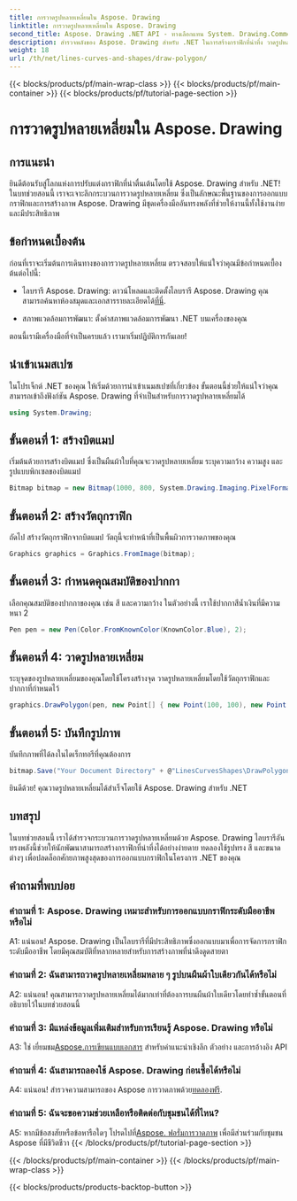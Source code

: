 ```yaml
---
title: การวาดรูปหลายเหลี่ยมใน Aspose. Drawing
linktitle: การวาดรูปหลายเหลี่ยมใน Aspose. Drawing
second_title: Aspose. Drawing .NET API - ทางเลือกแทน System. Drawing.Common
description: สำรวจพลังของ Aspose. Drawing สำหรับ .NET ในการสร้างกราฟิกที่น่าทึ่ง วาดรูปหลายเหลี่ยมอย่างง่ายดายด้วยไลบรารีที่ใช้งานง่ายนี้
weight: 18
url: /th/net/lines-curves-and-shapes/draw-polygon/
---
```


{{< blocks/products/pf/main-wrap-class >}}
{{< blocks/products/pf/main-container >}}
{{< blocks/products/pf/tutorial-page-section >}}

# การวาดรูปหลายเหลี่ยมใน Aspose. Drawing

## การแนะนำ

ยินดีต้อนรับสู่โลกแห่งการปรับแต่งกราฟิกที่น่าตื่นเต้นโดยใช้ Aspose. Drawing สำหรับ .NET! ในบทช่วยสอนนี้ เราจะเจาะลึกกระบวนการวาดรูปหลายเหลี่ยม ซึ่งเป็นลักษณะพื้นฐานของการออกแบบกราฟิกและการสร้างภาพ Aspose. Drawing มีชุดเครื่องมืออันทรงพลังที่ช่วยให้งานนี้ทั้งใช้งานง่ายและมีประสิทธิภาพ

## ข้อกำหนดเบื้องต้น

ก่อนที่เราจะเริ่มต้นการเดินทางของการวาดรูปหลายเหลี่ยม ตรวจสอบให้แน่ใจว่าคุณมีข้อกำหนดเบื้องต้นต่อไปนี้:

- ไลบรารี Aspose. Drawing: ดาวน์โหลดและติดตั้งไลบรารี Aspose. Drawing คุณสามารถค้นหาห้องสมุดและเอกสารรายละเอียดได้[ที่นี่](https://reference.aspose.com/drawing/net/).

- สภาพแวดล้อมการพัฒนา: ตั้งค่าสภาพแวดล้อมการพัฒนา .NET บนเครื่องของคุณ

ตอนนี้เรามีเครื่องมือที่จำเป็นครบแล้ว เรามาเริ่มปฏิบัติการกันเลย!

## นำเข้าเนมสเปซ

ในโปรเจ็กต์ .NET ของคุณ ให้เริ่มด้วยการนำเข้าเนมสเปซที่เกี่ยวข้อง ขั้นตอนนี้ช่วยให้แน่ใจว่าคุณสามารถเข้าถึงฟังก์ชัน Aspose. Drawing ที่จำเป็นสำหรับการวาดรูปหลายเหลี่ยมได้

```csharp
using System.Drawing;
```

## ขั้นตอนที่ 1: สร้างบิตแมป

เริ่มต้นด้วยการสร้างบิตแมป ซึ่งเป็นผืนผ้าใบที่คุณจะวาดรูปหลายเหลี่ยม ระบุความกว้าง ความสูง และรูปแบบพิกเซลของบิตแมป

```csharp
Bitmap bitmap = new Bitmap(1000, 800, System.Drawing.Imaging.PixelFormat.Format32bppPArgb);
```

## ขั้นตอนที่ 2: สร้างวัตถุกราฟิก

ถัดไป สร้างวัตถุกราฟิกจากบิตแมป วัตถุนี้จะทำหน้าที่เป็นพื้นผิวการวาดภาพของคุณ

```csharp
Graphics graphics = Graphics.FromImage(bitmap);
```

## ขั้นตอนที่ 3: กำหนดคุณสมบัติของปากกา

เลือกคุณสมบัติของปากกาของคุณ เช่น สี และความกว้าง ในตัวอย่างนี้ เราใช้ปากกาสีน้ำเงินที่มีความหนา 2

```csharp
Pen pen = new Pen(Color.FromKnownColor(KnownColor.Blue), 2);
```

## ขั้นตอนที่ 4: วาดรูปหลายเหลี่ยม

ระบุจุดของรูปหลายเหลี่ยมของคุณโดยใช้โครงสร้างจุด วาดรูปหลายเหลี่ยมโดยใช้วัตถุกราฟิกและปากกาที่กำหนดไว้

```csharp
graphics.DrawPolygon(pen, new Point[] { new Point(100, 100), new Point(500, 700), new Point(900, 100) });
```

## ขั้นตอนที่ 5: บันทึกรูปภาพ

บันทึกภาพที่ได้ลงในไดเร็กทอรีที่คุณต้องการ

```csharp
bitmap.Save("Your Document Directory" + @"LinesCurvesShapes\DrawPolygon_out.png");
```

ยินดีด้วย! คุณวาดรูปหลายเหลี่ยมได้สำเร็จโดยใช้ Aspose. Drawing สำหรับ .NET

## บทสรุป

ในบทช่วยสอนนี้ เราได้สำรวจกระบวนการวาดรูปหลายเหลี่ยมด้วย Aspose. Drawing ไลบรารีอันทรงพลังนี้ช่วยให้นักพัฒนาสามารถสร้างกราฟิกที่น่าทึ่งได้อย่างง่ายดาย ทดลองใช้รูปทรง สี และขนาดต่างๆ เพื่อปลดล็อกศักยภาพสูงสุดของการออกแบบกราฟิกในโครงการ .NET ของคุณ

## คำถามที่พบบ่อย

### คำถามที่ 1: Aspose. Drawing เหมาะสำหรับการออกแบบกราฟิกระดับมืออาชีพหรือไม่

A1: แน่นอน! Aspose. Drawing เป็นไลบรารีที่มีประสิทธิภาพซึ่งออกแบบมาเพื่อการจัดการกราฟิกระดับมืออาชีพ โดยมีคุณสมบัติที่หลากหลายสำหรับการสร้างภาพที่น่าดึงดูดสายตา

### คำถามที่ 2: ฉันสามารถวาดรูปหลายเหลี่ยมหลาย ๆ รูปบนผืนผ้าใบเดียวกันได้หรือไม่

A2: แน่นอน! คุณสามารถวาดรูปหลายเหลี่ยมได้มากเท่าที่ต้องการบนผืนผ้าใบเดียวโดยทำซ้ำขั้นตอนที่อธิบายไว้ในบทช่วยสอนนี้

### คำถามที่ 3: มีแหล่งข้อมูลเพิ่มเติมสำหรับการเรียนรู้ Aspose. Drawing หรือไม่

 A3: ใช่ เยี่ยมชม[Aspose.การเขียนแบบเอกสาร](https://reference.aspose.com/drawing/net/) สำหรับคำแนะนำเชิงลึก ตัวอย่าง และการอ้างอิง API

### คำถามที่ 4: ฉันสามารถลองใช้ Aspose. Drawing ก่อนซื้อได้หรือไม่

 A4: แน่นอน! สำรวจความสามารถของ Aspose การวาดภาพด้วย[ทดลองฟรี](https://releases.aspose.com/).

### คำถามที่ 5: ฉันจะขอความช่วยเหลือหรือติดต่อกับชุมชนได้ที่ไหน?

 A5: หากมีข้อสงสัยหรือข้อหารือใดๆ โปรดไปที่[Aspose. ฟอรั่มการวาดภาพ](https://forum.aspose.com/c/diagram/17) เพื่อมีส่วนร่วมกับชุมชน Aspose ที่มีชีวิตชีวา
{{< /blocks/products/pf/tutorial-page-section >}}

{{< /blocks/products/pf/main-container >}}
{{< /blocks/products/pf/main-wrap-class >}}

{{< blocks/products/products-backtop-button >}}
